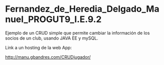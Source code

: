 # Fernandez_de_Heredia_Delgado_Manuel_PROGUT9_I.E.9.2

Ejemplo de un CRUD simple que permite cambiar la información de los socios de un club, usando JAVA EE y mySQL. 

Link a un hosting de la web App:

http://manu.gbandres.com/CRUDjugador/

